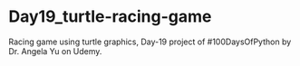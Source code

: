 # Day19_turtle-racing-game
Racing game using turtle graphics, Day-19 project of #100DaysOfPython by Dr. Angela Yu on Udemy. 
